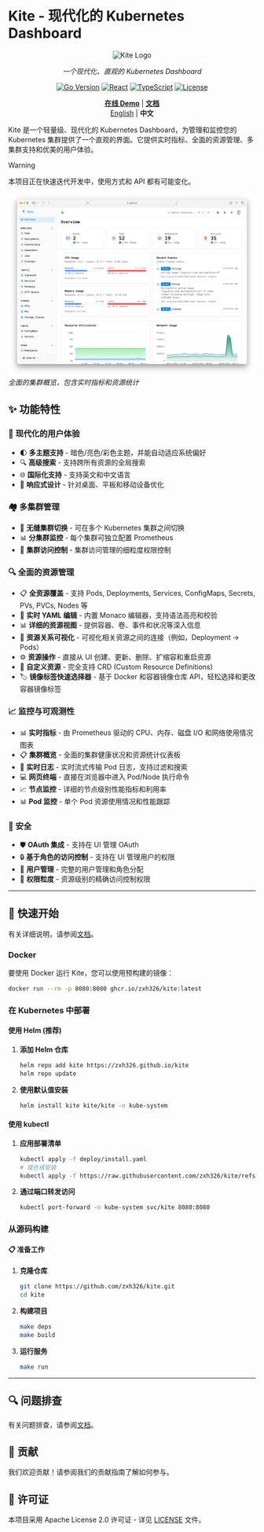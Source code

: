 # Kite - 现代化的 Kubernetes Dashboard

<div align="center">

<img src="./docs/assets/logo.svg" alt="Kite Logo" width="128" height="128">

_一个现代化、直观的 Kubernetes Dashboard_

[![Go Version](https://img.shields.io/badge/Go-1.24+-00ADD8?style=flat&logo=go)](https://golang.org)
[![React](https://img.shields.io/badge/React-19+-61DAFB?style=flat&logo=react)](https://reactjs.org)
[![TypeScript](https://img.shields.io/badge/TypeScript-5+-3178C6?style=flat&logo=typescript)](https://www.typescriptlang.org)
[![License](https://img.shields.io/badge/License-Apache-green.svg)](LICENSE)

[**在线 Demo**](https://kite-demo.zzde.me) | [**文档**](https://kite.zzde.me)
<br>
[English](./README.md) | **中文**

</div>

Kite 是一个轻量级、现代化的 Kubernetes Dashboard，为管理和监控您的 Kubernetes 集群提供了一个直观的界面。它提供实时指标、全面的资源管理、多集群支持和优美的用户体验。

> [!WARNING]
> 本项目正在快速迭代开发中，使用方式和 API 都有可能变化。

![Dashboard Overview](docs/screenshots/overview.png)
_全面的集群概览，包含实时指标和资源统计_

## ✨ 功能特性

### 🎯 **现代化的用户体验**

- 🌓 **多主题支持** - 暗色/亮色/彩色主题，并能自动适应系统偏好
- 🔍 **高级搜索** - 支持跨所有资源的全局搜索
- 🌐 **国际化支持** - 支持英文和中文语言
- 📱 **响应式设计** - 针对桌面、平板和移动设备优化

### 🏘️ **多集群管理**

- 🔄 **无缝集群切换** - 可在多个 Kubernetes 集群之间切换
- 📊 **分集群监控** - 每个集群可独立配置 Prometheus
- 🔐 **集群访问控制** - 集群访问管理的细粒度权限控制

### 🔍 **全面的资源管理**

- 📋 **全资源覆盖** - 支持 Pods, Deployments, Services, ConfigMaps, Secrets, PVs, PVCs, Nodes 等
- 📄 **实时 YAML 编辑** - 内置 Monaco 编辑器，支持语法高亮和校验
- 📊 **详细的资源视图** - 提供容器、卷、事件和状况等深入信息
- 🔗 **资源关系可视化** - 可视化相关资源之间的连接（例如，Deployment → Pods）
- ⚙️ **资源操作** - 直接从 UI 创建、更新、删除、扩缩容和重启资源
- 🔄 **自定义资源** - 完全支持 CRD (Custom Resource Definitions)
- 🏷️ **镜像标签快速选择器** - 基于 Docker 和容器镜像仓库 API，轻松选择和更改容器镜像标签

### 📈 **监控与可观测性**

- 📊 **实时指标** - 由 Prometheus 驱动的 CPU、内存、磁盘 I/O 和网络使用情况图表
- 📋 **集群概览** - 全面的集群健康状况和资源统计仪表板
- 📝 **实时日志** - 实时流式传输 Pod 日志，支持过滤和搜索
- 💻 **网页终端** - 直接在浏览器中进入 Pod/Node 执行命令
- 📈 **节点监控** - 详细的节点级别性能指标和利用率
- 📊 **Pod 监控** - 单个 Pod 资源使用情况和性能跟踪

### 🔐 **安全**

- 🛡️ **OAuth 集成** - 支持在 UI 管理 OAuth
- 🔒 **基于角色的访问控制** - 支持在 UI 管理用户的权限
- 👥 **用户管理** - 完整的用户管理和角色分配
- 🔐 **权限粒度** - 资源级别的精确访问控制权限

---

## 🚀 快速开始

有关详细说明，请参阅[文档](https://kite.zzde.me/guide/installation.html)。

### Docker

要使用 Docker 运行 Kite，您可以使用预构建的镜像：

```bash
docker run --rm -p 8080:8080 ghcr.io/zxh326/kite:latest
```

### 在 Kubernetes 中部署

#### 使用 Helm (推荐)

1.  **添加 Helm 仓库**

    ```bash
    helm repo add kite https://zxh326.github.io/kite
    helm repo update
    ```

2.  **使用默认值安装**

    ```bash
    helm install kite kite/kite -n kube-system
    ```

#### 使用 kubectl

1.  **应用部署清单**

    ```bash
    kubectl apply -f deploy/install.yaml
    # 或在线安装
    kubectl apply -f https://raw.githubusercontent.com/zxh326/kite/refs/heads/main/deploy/install.yaml
    ```

2.  **通过端口转发访问**

    ```bash
    kubectl port-forward -n kube-system svc/kite 8080:8080
    ```

### 从源码构建

#### 📋 准备工作

1.  **克隆仓库**

    ```bash
    git clone https://github.com/zxh326/kite.git
    cd kite
    ```

2.  **构建项目**

    ```bash
    make deps
    make build
    ```

3.  **运行服务**

    ```bash
    make run
    ```

---

## 🔍 问题排查

有关问题排查，请参阅[文档](https://kite.zzde.me)。

## 🤝 贡献

我们欢迎贡献！请参阅我们的贡献指南了解如何参与。

## 📄 许可证

本项目采用 Apache License 2.0 许可证 - 详见 [LICENSE](LICENSE) 文件。
